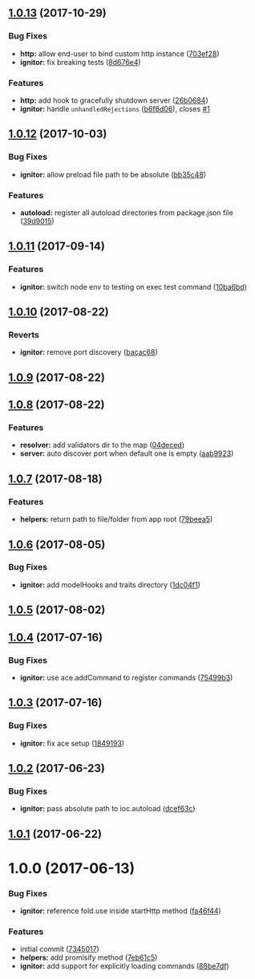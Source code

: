 <a name="1.0.13"></a>
## [1.0.13](https://github.com/adonisjs/adonis-ignitor/compare/v1.0.12...v1.0.13) (2017-10-29)


### Bug Fixes

* **http:** allow end-user to bind custom http instance ([703ef28](https://github.com/adonisjs/adonis-ignitor/commit/703ef28))
* **ignitor:** fix breaking tests ([8d676e4](https://github.com/adonisjs/adonis-ignitor/commit/8d676e4))


### Features

* **http:** add hook to gracefully shutdown server ([26b0684](https://github.com/adonisjs/adonis-ignitor/commit/26b0684))
* **ignitor:** handle `unhandledRejections` ([b6f6d06](https://github.com/adonisjs/adonis-ignitor/commit/b6f6d06)), closes [#1](https://github.com/adonisjs/adonis-ignitor/issues/1)



<a name="1.0.12"></a>
## [1.0.12](https://github.com/adonisjs/adonis-ignitor/compare/v1.0.11...v1.0.12) (2017-10-03)


### Bug Fixes

* **ignitor:** allow preload file path to be absolute ([bb35c48](https://github.com/adonisjs/adonis-ignitor/commit/bb35c48))


### Features

* **autoload:** register all autoload directories from package.json file ([39d9015](https://github.com/adonisjs/adonis-ignitor/commit/39d9015))



<a name="1.0.11"></a>
## [1.0.11](https://github.com/adonisjs/adonis-ignitor/compare/v1.0.10...v1.0.11) (2017-09-14)


### Features

* **ignitor:** switch node env to testing on exec test command ([10ba6bd](https://github.com/adonisjs/adonis-ignitor/commit/10ba6bd))



<a name="1.0.10"></a>
## [1.0.10](https://github.com/adonisjs/adonis-ignitor/compare/v1.0.9...v1.0.10) (2017-08-22)


### Reverts

* **ignitor:** remove port discovery ([bacac68](https://github.com/adonisjs/adonis-ignitor/commit/bacac68))



<a name="1.0.9"></a>
## [1.0.9](https://github.com/adonisjs/adonis-ignitor/compare/v1.0.8...v1.0.9) (2017-08-22)



<a name="1.0.8"></a>
## [1.0.8](https://github.com/adonisjs/adonis-ignitor/compare/v1.0.7...v1.0.8) (2017-08-22)


### Features

* **resolver:** add validators dir to the map ([04deced](https://github.com/adonisjs/adonis-ignitor/commit/04deced))
* **server:** auto discover port when default one is empty ([aab9923](https://github.com/adonisjs/adonis-ignitor/commit/aab9923))



<a name="1.0.7"></a>
## [1.0.7](https://github.com/adonisjs/adonis-ignitor/compare/v1.0.6...v1.0.7) (2017-08-18)


### Features

* **helpers:** return path to file/folder from app root ([79beea5](https://github.com/adonisjs/adonis-ignitor/commit/79beea5))



<a name="1.0.6"></a>
## [1.0.6](https://github.com/adonisjs/adonis-ignitor/compare/v1.0.5...v1.0.6) (2017-08-05)


### Bug Fixes

* **ignitor:** add modelHooks and traits directory ([1dc04f1](https://github.com/adonisjs/adonis-ignitor/commit/1dc04f1))



<a name="1.0.5"></a>
## [1.0.5](https://github.com/adonisjs/adonis-ignitor/compare/v1.0.4...v1.0.5) (2017-08-02)



<a name="1.0.4"></a>
## [1.0.4](https://github.com/adonisjs/adonis-ignitor/compare/v1.0.3...v1.0.4) (2017-07-16)


### Bug Fixes

* **ignitor:** use ace.addCommand to register commands ([75499b3](https://github.com/adonisjs/adonis-ignitor/commit/75499b3))



<a name="1.0.3"></a>
## [1.0.3](https://github.com/adonisjs/adonis-ignitor/compare/v1.0.2...v1.0.3) (2017-07-16)


### Bug Fixes

* **ignitor:** fix ace setup ([1849193](https://github.com/adonisjs/adonis-ignitor/commit/1849193))



<a name="1.0.2"></a>
## [1.0.2](https://github.com/adonisjs/adonis-ignitor/compare/v1.0.1...v1.0.2) (2017-06-23)


### Bug Fixes

* **ignitor:** pass absolute path to ioc.autoload ([dcef63c](https://github.com/adonisjs/adonis-ignitor/commit/dcef63c))



<a name="1.0.1"></a>
## [1.0.1](https://github.com/adonisjs/adonis-ignitor/compare/v1.0.0...v1.0.1) (2017-06-22)



<a name="1.0.0"></a>
# 1.0.0 (2017-06-13)


### Bug Fixes

* **ignitor:** reference fold.use inside startHttp method ([fa46f44](https://github.com/adonisjs/adonis-ignitor/commit/fa46f44))


### Features

* initial commit ([7345017](https://github.com/adonisjs/adonis-ignitor/commit/7345017))
* **helpers:** add promisify method ([7eb61c5](https://github.com/adonisjs/adonis-ignitor/commit/7eb61c5))
* **ignitor:** add support for explicitly loading commands ([88be7df](https://github.com/adonisjs/adonis-ignitor/commit/88be7df))



